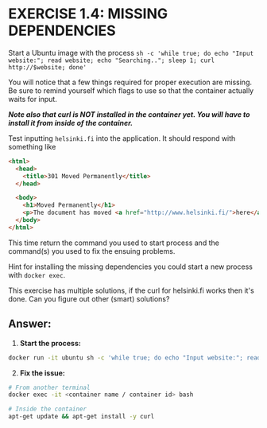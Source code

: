 # EXERCISE 1.4: MISSING DEPENDENCIES

Start a Ubuntu image with the process `sh -c 'while true; do echo "Input website:"; read website; echo "Searching.."; sleep 1; curl http://$website; done'`

You will notice that a few things required for proper execution are missing. Be sure to remind yourself which flags to use so that the container actually waits for input.

**_Note also that curl is NOT installed in the container yet. You will have to install it from inside of the container._**

Test inputting `helsinki.fi` into the application. It should respond with something like

```html
<html>
  <head>
    <title>301 Moved Permanently</title>
  </head>

  <body>
    <h1>Moved Permanently</h1>
    <p>The document has moved <a href="http://www.helsinki.fi/">here</a>.</p>
  </body>
</html>
```

This time return the command you used to start process and the command(s) you used to fix the ensuing problems.

Hint for installing the missing dependencies you could start a new process with `docker exec`.

This exercise has multiple solutions, if the curl for helsinki.fi works then it's done. Can you figure out other (smart) solutions?

## Answer:

1. **Start the process:**

```bash
docker run -it ubuntu sh -c 'while true; do echo "Input website:"; read website echo "Searching.."; sleep 1; curl http://$website; done'
```

2. **Fix the issue:**

```bash
# From another terminal
docker exec -it <container name / container id> bash

# Inside the container
apt-get update && apt-get install -y curl
```